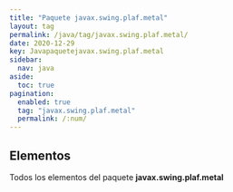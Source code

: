 ```yaml
---
title: "Paquete javax.swing.plaf.metal"
layout: tag
permalink: /java/tag/javax.swing.plaf.metal/
date: 2020-12-29
key: Javapaquetejavax.swing.plaf.metal
sidebar: 
  nav: java
aside: 
  toc: true
pagination: 
  enabled: true
  tag: "javax.swing.plaf.metal"
  permalink: /:num/
---
```


<h2>Elementos</h2>
Todos los elementos del paquete <strong>javax.swing.plaf.metal</strong>
